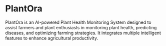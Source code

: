 # PlantOra
PlantOra is an AI-powered Plant Health Monitoring System designed to assist farmers and plant enthusiasts in monitoring plant health, predicting diseases, and optimizing farming strategies. It integrates multiple intelligent features to enhance agricultural productivity.  
